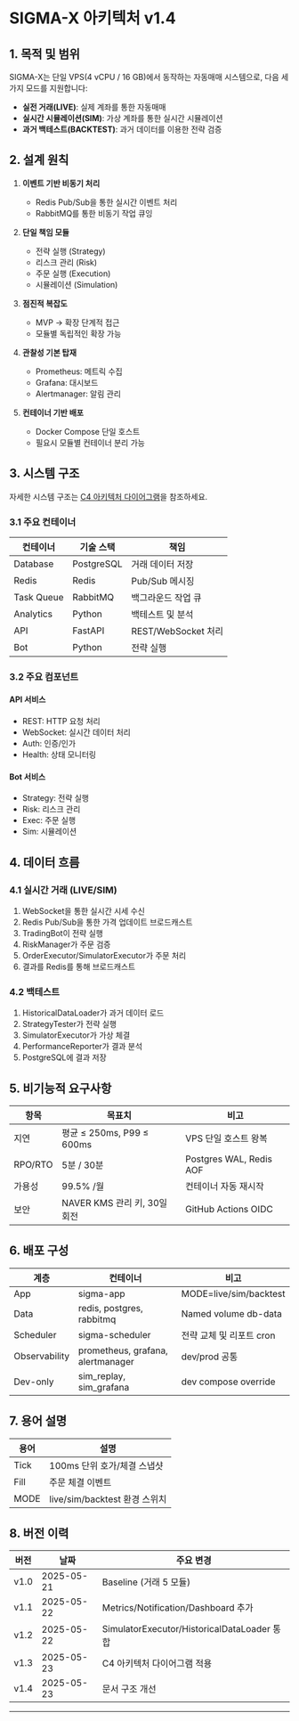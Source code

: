 # SIGMA-X 아키텍처 v1.4

## 1. 목적 및 범위

SIGMA-X는 단일 VPS(4 vCPU / 16 GB)에서 동작하는 자동매매 시스템으로, 다음 세 가지 모드를 지원합니다:

* **실전 거래(LIVE)**: 실제 계좌를 통한 자동매매
* **실시간 시뮬레이션(SIM)**: 가상 계좌를 통한 실시간 시뮬레이션
* **과거 백테스트(BACKTEST)**: 과거 데이터를 이용한 전략 검증

## 2. 설계 원칙

1. **이벤트 기반 비동기 처리**
   - Redis Pub/Sub을 통한 실시간 이벤트 처리
   - RabbitMQ를 통한 비동기 작업 큐잉

2. **단일 책임 모듈**
   - 전략 실행 (Strategy)
   - 리스크 관리 (Risk)
   - 주문 실행 (Execution)
   - 시뮬레이션 (Simulation)

3. **점진적 복잡도**
   - MVP → 확장 단계적 접근
   - 모듈별 독립적인 확장 가능

4. **관찰성 기본 탑재**
   - Prometheus: 메트릭 수집
   - Grafana: 대시보드
   - Alertmanager: 알림 관리

5. **컨테이너 기반 배포**
   - Docker Compose 단일 호스트
   - 필요시 모듈별 컨테이너 분리 가능

## 3. 시스템 구조

자세한 시스템 구조는 [C4 아키텍처 다이어그램](./c4_architecture.md)을 참조하세요.

### 3.1 주요 컨테이너

| 컨테이너 | 기술 스택 | 책임 |
|---------|----------|------|
| Database | PostgreSQL | 거래 데이터 저장 |
| Redis | Redis | Pub/Sub 메시징 |
| Task Queue | RabbitMQ | 백그라운드 작업 큐 |
| Analytics | Python | 백테스트 및 분석 |
| API | FastAPI | REST/WebSocket 처리 |
| Bot | Python | 전략 실행 |

### 3.2 주요 컴포넌트

#### API 서비스
- REST: HTTP 요청 처리
- WebSocket: 실시간 데이터 처리
- Auth: 인증/인가
- Health: 상태 모니터링

#### Bot 서비스
- Strategy: 전략 실행
- Risk: 리스크 관리
- Exec: 주문 실행
- Sim: 시뮬레이션

## 4. 데이터 흐름

### 4.1 실시간 거래 (LIVE/SIM)
1. WebSocket을 통한 실시간 시세 수신
2. Redis Pub/Sub을 통한 가격 업데이트 브로드캐스트
3. TradingBot이 전략 실행
4. RiskManager가 주문 검증
5. OrderExecutor/SimulatorExecutor가 주문 처리
6. 결과를 Redis를 통해 브로드캐스트

### 4.2 백테스트
1. HistoricalDataLoader가 과거 데이터 로드
2. StrategyTester가 전략 실행
3. SimulatorExecutor가 가상 체결
4. PerformanceReporter가 결과 분석
5. PostgreSQL에 결과 저장

## 5. 비기능적 요구사항

| 항목 | 목표치 | 비고 |
|-----|--------|------|
| 지연 | 평균 ≤ 250ms, P99 ≤ 600ms | VPS 단일 호스트 왕복 |
| RPO/RTO | 5분 / 30분 | Postgres WAL, Redis AOF |
| 가용성 | 99.5% /월 | 컨테이너 자동 재시작 |
| 보안 | NAVER KMS 관리 키, 30일 회전 | GitHub Actions OIDC |

## 6. 배포 구성

| 계층 | 컨테이너 | 비고 |
|-----|----------|------|
| App | sigma-app | MODE=live/sim/backtest |
| Data | redis, postgres, rabbitmq | Named volume db-data |
| Scheduler | sigma-scheduler | 전략 교체 및 리포트 cron |
| Observability | prometheus, grafana, alertmanager | dev/prod 공통 |
| Dev-only | sim_replay, sim_grafana | dev compose override |

## 7. 용어 설명

| 용어 | 설명 |
|-----|------|
| Tick | 100ms 단위 호가/체결 스냅샷 |
| Fill | 주문 체결 이벤트 |
| MODE | live/sim/backtest 환경 스위치 |

## 8. 버전 이력

| 버전 | 날짜 | 주요 변경 |
|-----|------|----------|
| v1.0 | 2025-05-21 | Baseline (거래 5 모듈) |
| v1.1 | 2025-05-22 | Metrics/Notification/Dashboard 추가 |
| v1.2 | 2025-05-22 | SimulatorExecutor/HistoricalDataLoader 통합 |
| v1.3 | 2025-05-23 | C4 아키텍처 다이어그램 적용 |
| v1.4 | 2025-05-23 | 문서 구조 개선 |

---
